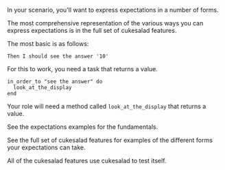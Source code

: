 In your scenario, you'll want to express expectations in a number of forms.

The most comprehensive representation of the various ways you can express expectations is in the full set of cukesalad features.

The most basic is as follows:

    Then I should see the answer '10'

For this to work, you need a task that returns a value.

    in_order_to "see the answer" do
      look_at_the_display
    end

Your role will need a method called `look_at_the_display` that returns a value.

See the expectations examples for the fundamentals.

See the full set of cukesalad features for examples of the different forms your expectations can take.

All of the cukesalad features use cukesalad to test itself.

